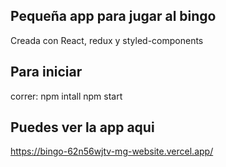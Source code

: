 ## Pequeña app para jugar al bingo
Creada con React, redux y styled-components

## Para iniciar
correr:
 npm intall 
 npm start
 
 ## Puedes ver la app aqui
https://bingo-62n56wjtv-mg-website.vercel.app/
